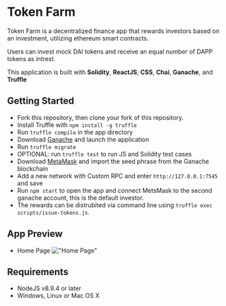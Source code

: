 # Token Farm

Token Farm is a decentralized finance app that rewards investors based on an investment, utilizing ethereum smart contracts.

Users can invest mock DAI tokens and receive an equal number of DAPP tokens as intrest. 

This application is built with **Solidity**, **ReactJS**, **CSS**, **Chai**, **Ganache**, and **Truffle**

## Getting Started

- Fork this repository, then clone your fork of this repository.
- Install Truffle with `npm install -g truffle`
- Run `truffle compile` in the app directory
- Download [Ganache](https://www.trufflesuite.com/ganache) and launch the application 
- Run `truffle migrate` 
- OPTIONAL: run `truffle test` to run JS and Solidity test cases
- Download [MetaMask](https://metamask.io/) and import the seed phrase from the Ganache blockchain
- Add a new network with Custom RPC and enter `http://127.0.0.1:7545` and save
- Run `npm start` to open the app and connect MetsMask to the second ganache account, this is the default investor.
- The rewards can be distrubited via command line using `truffle exec scripts/issue-tokens.js`.

## App Preview

- Home Page
!["Home Page"]()

## Requirements
- NodeJS v8.9.4 or later
- Windows, Linux or Mac OS X